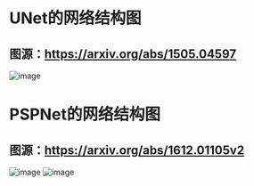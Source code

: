<!--
 * @Descripttion: your project
 * @version: 1.0
 * @Author: SongJ
 * @Date: 2021-08-08 09:32:50
 * @LastEditors: SongJ
 * @LastEditTime: 2021-08-09 12:38:05
-->
# UNet的网络结构图
## 图源：https://arxiv.org/abs/1505.04597
![image](https://github.com/SongJgit/PaddleSeg-Learning/blob/main/picture/UNet.jpg)
# PSPNet的网络结构图
## 图源：https://arxiv.org/abs/1612.01105v2
![image](https://github.com/SongJgit/PaddleSeg-Learning/blob/main/picture/PSPNet.png)
![image](https://github.com/SongJgit/PaddleSeg-Learning/blob/main/picture/PSPNet2.png)
